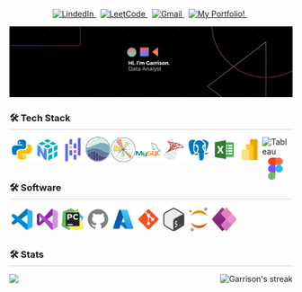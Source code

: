 
<!-- Top buttons -->
<p align="center">
  <a href="https://www.linkedin.com/in/garrison-lowe-b343831a6/" target="_blank">
    <picture>
      <source media="(prefers-color-scheme: dark)" srcset="https://img.shields.io/badge/linkedin-2e3440.svg?&style=for-the-badge&logo=linkedin&logoColor=0A66C2">
      <source media="(prefers-color-scheme: light)"srcset="https://img.shields.io/badge/linkedin-eceff4.svg?&style=for-the-badge&logo=linkedin&logoColor=0A66C2">
      <img alt="LindedIn" src="https://img.shields.io/badge/linkedin-eceff4.svg?&style=for-the-badge&logo=linkedin&logoColor=0A66C2">
    </picture>
  </a>&nbsp;
  <a href="https://leetcode.com/u/garrisonlowe/" target="_blank">
    <picture>
      <source media="(prefers-color-scheme: dark)" srcset="https://img.shields.io/badge/leetcode-2e3440.svg?&style=for-the-badge&logo=leetcode">
      <source media="(prefers-color-scheme: light)" srcset="https://img.shields.io/badge/leetcode-eceff4.svg?&style=for-the-badge&logo=leetcode">
      <img alt="LeetCode" src="https://img.shields.io/badge/leetcode-eceff4.svg?&style=for-the-badge&logo=leetcode">
    </picture>
  </a>&nbsp;
  <a href="mailto:garrisonslowe@gmail.com">
    <picture>
      <source media="(prefers-color-scheme: dark)" srcset="https://img.shields.io/badge/gmail-2e3440.svg?&style=for-the-badge&logo=gmail&logoColor=D14836">
      <source media="(prefers-color-scheme: light)"srcset="https://img.shields.io/badge/gmail-eceff4.svg?&style=for-the-badge&logo=gmail&logoColor=D14836">
      <img alt="Gmail" src="https://img.shields.io/badge/gmail-eceff4.svg?&style=for-the-badge&logo=gmail&logoColor=D14836">
    </picture>
  </a>&nbsp;
  <a href="https://garrisonportfol.io" target="_blank">
    <picture>
      <source media="(prefers-color-scheme: dark)" srcset="https://img.shields.io/badge/My_Portfolio!-2e3440.svg?&style=for-the-badge&logo=portfolio&logoColor=02FF99">
      <source media="(prefers-color-scheme: light)" srcset="https://img.shields.io/badge/My_Portfolio!-eceff4.svg?&style=for-the-badge&logo=portfolio&logoColor=02FF99">
      <img alt="My Portfolio!" src="https://img.shields.io/badge/My_Portfolio-eceff4.svg?&style=for-the-badge&logo=portfolio&logoColor=02FF99">
    </picture>
  </a>&nbsp;
</p>

<!-- Banner -->
[![](./src/banner.png)](#)


<!-- Tech stack -->
<h3 align="left" style="margin-bottom: -10px;">🛠️ Tech Stack</h3>
<hr style="height: .25px; background-color: lightgrey; border: none; width: 100%;">

<div>
    <img align="left" alt="Python" title="Python" width="45px" src="src\icons8-python-480.png" />
    <img align="left" alt="NumPy" title="NumPy" width="45px" src="src\icons8-numpy-480 (1).png" />
    <img align="left" alt="Pandas" title="Pandas" width="45px" src="src\icons8-pandas-logo-480.png" />
    <img align="left" alt="Seaborn" title="Seaborn" width="45px" src="src\seaborn-1.svg" />
    <img align="left" alt="Matplotlib" title="Matplotlib" width="45px" src="src\Matplotlib.png" />
    <img align="left" alt="MySQL" title="MySQL" width="45px" src="src\icons8-mysql-480.png" />
    <img align="left" alt="SQL Server" title="SQL Server" width="45px" src="src\icons8-microsoft-sql-server-480.png" />
    <img align="left" alt="PostgreSQL" title="PostgreSQL" width="45px" src="src\icons8-postgres-480 (1).png" />
    <img align="left" alt="Excel" title="Excel" width="45px" src="src\icons8-excel-480.png" />
    <img align="left" alt="Power BI" title="Power BI" width="45px" src="src\icons8-power-bi-2021-480 (1).png" />
    <img align="left" alt="Tableau" title="Tableau" width="45px" src="https://cdn.worldvectorlogo.com/logos/tableau-software.svg" />
    <img align="left" alt="Figma" title="Figma" width="45px" src="src\icons8-figma-480.png" />
</div>

<br/>
<br/>
<br/>

<!-- Softwares -->
<h3 align="left" style="margin-bottom: -10px;">🛠️ Software</h3>
<hr style="height: .25px; background-color: lightgrey; border: none; width: 100%;">

<div>
    <img align="left" alt="VS Code" title="VS Code" width="45px" src="src\icons8-vs-code-480.png" />
    <img align="left" alt="Visual Studio" title="Visual Studio" width="45px" src="src\icons8-visual-studio-480.png" />
    <img align="left" alt="PyCharm" title="PyCharm" width="45px" src="src\icons8-pycharm-480.png" />
    <img align="left" alt="GitHub" title="GitHub" width="45px" src="src\icons8-github-480 (1).png" />
    <img align="left" alt="Azure" title="Azure" width="45px" src="src\icons8-azure-240.png" />
    <img align="left" alt="Git" title="Git" width="45px" src="src\icons8-git-480.png" />
    <img align="left" alt="Bash" title="Bash" width="45px" src="src\icons8-bash-480.png" />
    <img align="left" alt="Jupyter" title="Jupyter" width="45px" src="src\icons8-jupyter-240.png" />
    <img align="left" alt="Power Apps" title="Power Apps" width="45px" src="src\icons8-power-apps-240.png" />
</div>

<br/>
<br/>
<br/>

<!-- Stats -->
<h3 align="left" style="margin-bottom: -10px;">🛠️ Stats</h3>
<hr style="height: .25px; background-color: lightgrey; border: none; width: 100%;">

<div style="display: flex; justify-content: space-between; align-items: center; gap: 10px;">
    <img style="height: 200px;" src="https://github-readme-stats.vercel.app/api?username=garrisonlowe&hide=stars&show_icons=true&card_width=250&theme=dark">
    <img title="🔥 Get streak stats for your profile at git.io/streak-stats" alt="Garrison's streak" style="height: 200px;" src="https://github-readme-streak-stats.herokuapp.com/?user=garrisonlowe&theme=dark"/>
</div>

